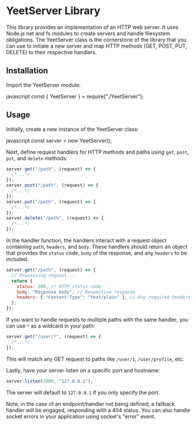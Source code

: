 # YeetServer Library

This library provides an implementation of an HTTP web server. It uses Node.js net and fs modules to create servers and handle filesystem obligations. The YeetServer class is the cornerstone of the library that you can use to initiate a new server and map HTTP methods (GET, POST, PUT, DELETE) to their respective handlers.

## Installation

Import the YeetServer module:

javascript
const { YeetServer } = require("./YeetServer");

## Usage

Initially, create a new instance of the YeetServer class:

javascript
const server = new YeetServer();

Next, define request handlers for HTTP methods and paths using `get`, `post`, `put`, and `delete` methods:

```javascript
server.get("/path", (request) => {
  /*...*/
});
server.post("/path", (request) => {
  /*...*/
});
server.put("/path", (request) => {
  /*...*/
});
server.delete("/path", (request) => {
  /*...*/
});
```

In the handler function, the handlers interact with a request object containing `path`, `headers`, and `body`. These handlers should return an object that provides the `status` code, `body` of the response, and any `headers` to be included.

```javascript
server.get("/path", (request) => {
  // Processing request...
  return {
    status: 200, // HTTP status code
    body: "Response body", // Respective response
    headers: { "Content-Type": "text/plain" }, // Any required headers
  };
});
```

If you want to handle requests to multiple paths with the same handler, you can use `*` as a wildcard in your path:

```javascript
server.get("/user/*", (request) => {
  /*...*/
});
```

This will match any GET request to paths like `/user/1`, `/user/profile`, etc.

Lastly, have your server listen on a specific port and hostname:

```javascript
server.listen(3000, "127.0.0.1");
```

The server will default to `127.0.0.1` if you only specify the port.

Note, in the case of an endpoint/handler not being defined, a fallback handler will be engaged, responding with a 404 status. You can also handle socket errors in your application using socket's "error" event.
